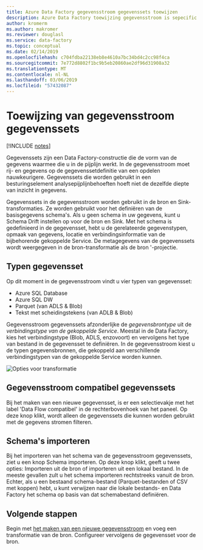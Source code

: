 ```yaml
---
title: Azure Data Factory gegevensstroom gegevenssets toewijzen
description: Azure Data Factory toewijzing gegevensstroom is sepecific gegevensset compatibel
author: kromerm
ms.author: makromer
ms.reviewer: douglasl
ms.service: data-factory
ms.topic: conceptual
ms.date: 02/14/2019
ms.openlocfilehash: c704fdba22138eb8e4610a7bc34bd4c2cc98f4ca
ms.sourcegitcommit: 7e772d8802f1bc9b5eb20860ae2df96d31908a32
ms.translationtype: MT
ms.contentlocale: nl-NL
ms.lasthandoff: 03/06/2019
ms.locfileid: "57432087"
---
```

# <a name="mapping-data-flow-datasets"></a>Toewijzing van gegevensstroom gegevenssets

[!INCLUDE [notes](../../includes/data-factory-data-flow-preview.md)]

Gegevenssets zijn een Data Factory-constructie die de vorm van de gegevens waarmee die u in de pijplijn werkt. In de gegevensstroom moet rij- en gegevens op de gegevenssetdefinitie van een opdelen nauwkeurigere. Gegevenssets die worden gebruikt in een besturingselement analysepijplijnbehoeften hoeft niet de dezelfde diepte van inzicht in gegevens.

Gegevenssets in de gegevensstroom worden gebruikt in de bron en Sink-transformaties. Ze worden gebruikt voor het definiëren van de basisgegevens schema's. Als u geen schema in uw gegevens, kunt u Schema Drift instellen op voor de bron en Sink. Met het schema is gedefinieerd in de gegevensset, hebt u de gerelateerde gegevenstypen, opmaak van gegevens, locatie en verbindingsinformatie van de bijbehorende gekoppelde Service. De metagegevens van de gegevenssets wordt weergegeven in de bron-transformatie als de bron '-projectie.

## <a name="dataset-types"></a>Typen gegevensset

Op dit moment in de gegevensstroom vindt u vier typen van gegevensset:

* Azure SQL Database
* Azure SQL DW
* Parquet (van ADLS & Blob)
* Tekst met scheidingstekens (van ADLB & Blob)

Gegevensstroom gegevenssets afzonderlijke de *gegevensbrontype* uit de *verbindingstype van de gekoppelde Service*. Meestal in de Data Factory, kies het verbindingstype (Blob, ADLS, enzovoort) en vervolgens het type van bestand in de gegevensset te definiëren. In de gegevensstroom kiest u de typen gegevensbronnen, die gekoppeld aan verschillende verbindingstypen van de gekoppelde Service worden kunnen.

![Opties voor transformatie](media/data-flow/dataset1.png "bronnen")

## <a name="data-flow-compatible-datasets"></a>Gegevensstroom compatibel gegevenssets

Bij het maken van een nieuwe gegevensset, is er een selectievakje met het label 'Data Flow compatibel' in de rechterbovenhoek van het paneel. Op deze knop klikt, wordt alleen de gegevenssets die kunnen worden gebruikt met de gegevens stromen filteren. 

## <a name="import-schemas"></a>Schema's importeren

Bij het importeren van het schema van de gegevensstroom gegevenssets, ziet u een knop Schema importeren. Op deze knop klikt, geeft u twee opties: Importeren uit de bron of importeren uit een lokaal bestand. In de meeste gevallen zult u het schema importeren rechtstreeks vanuit de bron. Echter, als u een bestaand schema-bestand (Parquet-bestanden of CSV met koppen) hebt, u kunt verwijzen naar die lokale bestands- en Data Factory het schema op basis van dat schemabestand definiëren.

## <a name="next-steps"></a>Volgende stappen

Begin met [het maken van een nieuwe gegevensstroom](data-flow-create.md) en voeg een transformatie van de bron. Configureer vervolgens de gegevensset voor de bron.

